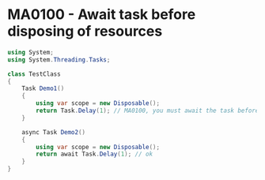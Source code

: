 # MA0100 - Await task before disposing of resources

````csharp
using System;
using System.Threading.Tasks;

class TestClass
{
    Task Demo1()
    {
        using var scope = new Disposable();
        return Task.Delay(1); // MA0100, you must await the task before disposing the scope
    }

    async Task Demo2()
    {
        using var scope = new Disposable();
        return await Task.Delay(1); // ok
    }
}
````
